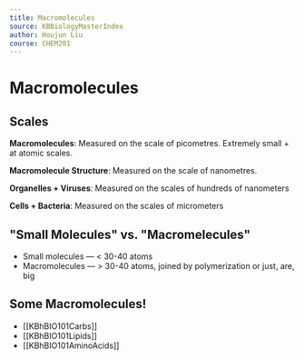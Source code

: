 ```yaml
---
title: Macromolecules
source: KBBiologyMasterIndex
author: Houjun Liu
course: CHEM201
---
```


# Macromolecules

## Scales
**Macromolecules**: Measured on the scale of picometres. Extremely small + at atomic scales.

**Macromolecule Structure**: Measured on the scale of nanometres.

**Organelles + Viruses**: Measured on the scales of hundreds of nanometers

**Cells + Bacteria**: Measured on the scales of micrometers

## "Small Molecules" vs. "Macromelecules"
* Small molecules — < 30-40 atoms
* Macromolecules — > 30-40 atoms, joined by polymerization or just, are, big

## Some Macromolecules!
* [[KBhBIO101Carbs]]
* [[KBhBIO101Lipids]]
* [[KBhBIO101AminoAcids]]

